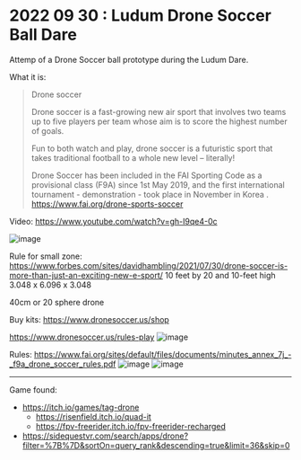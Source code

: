 # 2022 09 30 : Ludum Drone Soccer Ball Dare
Attemp of a Drone Soccer ball prototype during the Ludum Dare. 



What it is: 

>Drone soccer
>
>Drone soccer is a fast-growing new air sport that involves two teams up to five players per team whose aim is to score the highest number of goals.
>
>Fun to both watch and play, drone soccer is a futuristic sport that takes traditional football to a whole new level – literally!
>
> Drone Soccer has been included in the FAI Sporting Code as a provisional class (F9A) since 1st May 2019, and the first  international tournament - demonstration - took place in November in Korea .
https://www.fai.org/drone-sports-soccer


Video: https://www.youtube.com/watch?v=gh-I9qe4-0c


![image](https://user-images.githubusercontent.com/20149493/193133888-28fa809d-20dd-431d-8f4f-24988ab4c10f.png)


Rule for small zone:
https://www.forbes.com/sites/davidhambling/2021/07/30/drone-soccer-is-more-than-just-an-exciting-new-e-sport/
10 feet by 20 and 10-feet high
3.048 x 6.096 x 3.048

40cm or  20 sphere drone

Buy kits:
https://www.dronesoccer.us/shop

https://www.dronesoccer.us/rules-play
![image](https://user-images.githubusercontent.com/20149493/193137554-889ccf5a-c4f9-4811-bb72-4cc2d7b67727.png)


Rules: https://www.fai.org/sites/default/files/documents/minutes_annex_7j_-_f9a_drone_soccer_rules.pdf
![image](https://user-images.githubusercontent.com/20149493/193154360-8b136095-fab3-4788-919a-5b4f321c57a5.png)
![image](https://user-images.githubusercontent.com/20149493/193154386-a72e6388-f9ec-425d-94ee-d1de2faeaedf.png)



--------------

Game found:
- https://itch.io/games/tag-drone
  - https://risenfield.itch.io/quad-it
  - https://fpv-freerider.itch.io/fpv-freerider-recharged
- https://sidequestvr.com/search/apps/drone?filter=%7B%7D&sortOn=query_rank&descending=true&limit=36&skip=0
